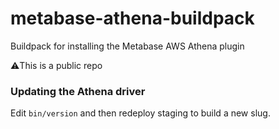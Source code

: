 # metabase-athena-buildpack
Buildpack for installing the Metabase AWS Athena plugin

⚠️This is a public repo

### Updating the Athena driver
Edit `bin/version` and then redeploy staging to build a new slug.
